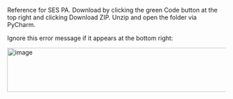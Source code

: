 Reference for SES PA.
Download by clicking the green Code button at the top right and clicking Download ZIP.
Unzip and open the folder via PyCharm.

Ignore this error message if it appears at the bottom right:

<img width="831" height="102" alt="image" src="https://github.com/user-attachments/assets/92140f23-9571-4ded-a981-50d09d0588fa" />
